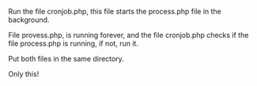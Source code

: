 Run the file cronjob.php, this file starts the process.php file in the background.

File provess.php, is running forever, and the file cronjob.php checks if the file process.php is running, if not, run it.

Put both files in the same directory.

Only this!